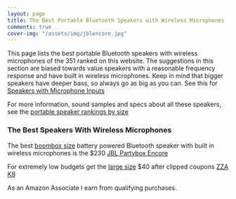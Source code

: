 ```yaml
---
layout: page
title: The Best Portable Bluetooth Speakers with Wireless Microphones
comments: true
cover-img: "/assets/img/jblencore.jpg"
---
```


This page lists the best portable Bluetooth speakers with wireless microphones of the 351 ranked on this website. The suggestions in this section are biased towards value speakers with a reasonable frequency response and have built in wireless microphones. Keep in mind that bigger speakers have deeper bass, so always go as big as you can. See this for [Speakers with Microphone Inputs](/top-recommended-microphone/)

For more information, sound samples and specs about all these speakers, see the [portable speaker rankings by size](/#all-portable-bluetooth-speakers-ranked)

### The Best Speakers With Wireless Microphones

The best [boombox size](/boombox-size/) battery powered Bluetooth speaker with built in wireless microphones is the $230 [JBL Partybox Encore](https://www.walmart.com/ip/JBL-PartyBox-Encore-Karaoke-Party-Speaker/2332235467)

For extremely low budgets get the [large size](/large-size/) $40 after clipped coupons [ZZA K8](https://www.amazon.com/dp/B0D5HD84X8?&linkCode=ll1&tag=rankingspea01-20&linkId=6465c1a5646f1f56d0d3eafff3213753&language=en_US&ref_=as_li_ss_tl)

As an Amazon Associate I earn from qualifying purchases.
